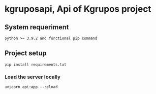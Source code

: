 # kgruposapi, Api of Kgrupos project

## System requeriment
```
python >= 3.9.2 and functional pip command
```

## Project setup
```
pip install requirements.txt
```

### Load the server locally
```
uvicorn api:app --reload
```
